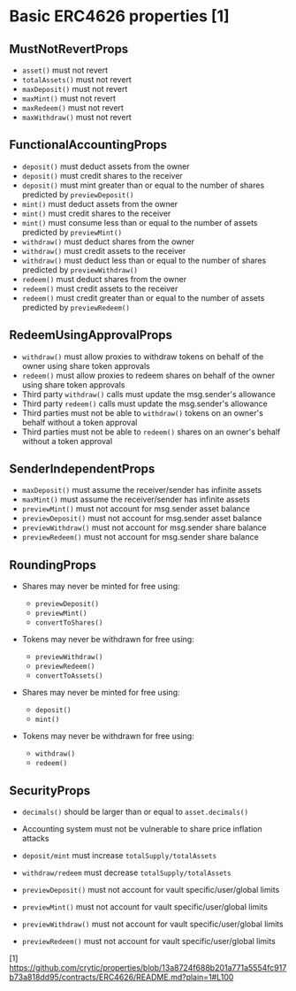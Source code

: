 # Basic ERC4626 properties [1] 

MustNotRevertProps
---
* `asset()` must not revert
* `totalAssets()` must not revert
* `maxDeposit()` must not revert
* `maxMint()` must not revert
* `maxRedeem()` must not revert
* `maxWithdraw()` must not revert


FunctionalAccountingProps
---
* `deposit()` must deduct assets from the owner
* `deposit()` must credit shares to the receiver
* `deposit()` must mint greater than or equal to the number of shares predicted by `previewDeposit()`
* `mint()` must deduct assets from the owner
* `mint()` must credit shares to the receiver
* `mint()` must consume less than or equal to the number of assets predicted by `previewMint()`
* `withdraw()` must deduct shares from the owner
* `withdraw()` must credit assets to the receiver
* `withdraw()` must deduct less than or equal to the number of shares predicted by `previewWithdraw()`
* `redeem()` must deduct shares from the owner
* `redeem()` must credit assets to the receiver
* `redeem()` must credit greater than or equal to the number of assets predicted by `previewRedeem()`

RedeemUsingApprovalProps
---
* `withdraw()` must allow proxies to withdraw tokens on behalf of the owner using share token approvals
* `redeem()` must allow proxies to redeem shares on behalf of the owner using share token approvals
* Third party `withdraw()` calls must update the msg.sender's allowance
* Third party `redeem()` calls must update the msg.sender's allowance
* Third parties must not be able to `withdraw()` tokens on an owner's behalf without a token approval
* Third parties must not be able to `redeem()` shares on an owner's behalf without a token approval

SenderIndependentProps
---
* `maxDeposit()` must assume the receiver/sender has infinite assets
* `maxMint()` must assume the receiver/sender has infinite assets
* `previewMint()` must not account for msg.sender asset balance
* `previewDeposit()` must not account for msg.sender asset balance
* `previewWithdraw()` must not account for msg.sender share balance
* `previewRedeem()` must not account for msg.sender share balance

RoundingProps
---
* Shares may never be minted for free using:
  * `previewDeposit()`
  * `previewMint()`
  * `convertToShares()`

* Tokens may never be withdrawn for free using:
  * `previewWithdraw()`
  * `previewRedeem()`
  * `convertToAssets()`
* Shares may never be minted for free using:
  * `deposit()`
  * `mint()`

* Tokens may never be withdrawn for free using:
  * `withdraw()`
  * `redeem()`

SecurityProps
---
* `decimals()` should be larger than or equal to `asset.decimals()`
* Accounting system must not be vulnerable to share price inflation attacks

* `deposit/mint` must increase `totalSupply/totalAssets`
* `withdraw/redeem` must decrease `totalSupply/totalAssets`


* `previewDeposit()` must not account for vault specific/user/global limits
* `previewMint()` must not account for vault specific/user/global limits
* `previewWithdraw()` must not account for vault specific/user/global limits
* `previewRedeem()` must not account for vault specific/user/global limits


[1] https://github.com/crytic/properties/blob/13a8724f688b201a771a5554fc917b73a818dd95/contracts/ERC4626/README.md?plain=1#L100
